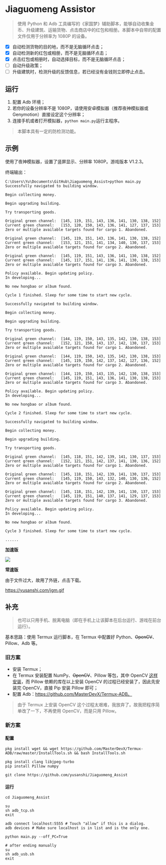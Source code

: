 # Jiaguomeng Assistor

> 使用 Python 和 Adb 工具编写的《家国梦》辅助脚本，能够自动收集金币、升级建筑、运输货物、点击商店中的红包和相册。本脚本中自带的配置文件仅用于分辨率为 1080P 的设备。


- [x] 自动检测货物的目的地，而不是无脑循环点击；
- [x] 自动检测新的红包或相册，而不是无脑循环点击；
- [x] 点击红包或相册时，自动选择目标，而不是无脑循环点击；
- [ ] 自动升级政策；
- [ ] 升级建筑时，检测升级的反馈信息，若已经没有金钱则立即停止点击。

## 运行

1. 配置 Adb 环境；
2. 若你的设备分辨率不是 1080P，请使用安卓模拟器（推荐夜神模拟器或 Genymotion）直接设定这个分辨率；
3. 连接手机或者打开模拟器，`python main.py`运行主程序。

> 本脚本具有一定的防检测功能。

## 示例

使用了夜神模拟器，设置了竖屏显示、分辨率 1080P。游戏版本 V1.2.3。

终端输出：

```
C:\Users\Yu\Documents\GitHub\Jiaguomeng_Assist>python main.py
Successfully navigated to building window.

Begin collecting money.

Begin upgrading building.

Try transporting goods.

Original green channel:  [145, 119, 151, 143, 136, 141, 130, 138, 152]
Current green channel:   [153, 120, 150, 143, 136, 141, 127, 137, 153]
Zero or multiple available targets found for cargo 1. Abandoned.

Original green channel:  [145, 119, 151, 143, 136, 141, 130, 138, 152]
Current green channel:   [153, 121, 151, 141, 134, 140, 130, 137, 153]
Zero or multiple available targets found for cargo 2. Abandoned.

Original green channel:  [145, 119, 151, 143, 136, 141, 130, 138, 152]
Current green channel:   [145, 117, 151, 141, 136, 141, 130, 138, 153]
Zero or multiple available targets found for cargo 3. Abandoned.

Policy available. Begin updating policy.
In developing...

No new hongbao or album found.

Cycle 1 finished. Sleep for some time to start new cycle.

Successfully navigated to building window.

Begin collecting money.

Begin upgrading building.

Try transporting goods.

Original green channel:  [144, 119, 150, 143, 135, 142, 130, 138, 153]
Current green channel:   [152, 121, 150, 143, 137, 142, 130, 137, 153]
Zero or multiple available targets found for cargo 1. Abandoned.

Original green channel:  [144, 119, 150, 143, 135, 142, 130, 138, 153]
Current green channel:   [145, 119, 150, 142, 137, 142, 127, 136, 152]
Zero or multiple available targets found for cargo 2. Abandoned.

Original green channel:  [144, 119, 150, 143, 135, 142, 130, 138, 153]
Current green channel:   [145, 119, 151, 143, 136, 141, 130, 138, 153]
Zero or multiple available targets found for cargo 3. Abandoned.

Policy available. Begin updating policy.
In developing...

No new hongbao or album found.

Cycle 2 finished. Sleep for some time to start new cycle.

Successfully navigated to building window.

Begin collecting money.

Begin upgrading building.

Try transporting goods.

Original green channel:  [145, 118, 151, 142, 139, 141, 130, 137, 153]
Current green channel:   [152, 121, 151, 142, 137, 141, 130, 136, 152]
Zero or multiple available targets found for cargo 1. Abandoned.

Original green channel:  [145, 118, 151, 142, 139, 141, 130, 137, 153]
Current green channel:   [145, 119, 150, 143, 132, 140, 130, 136, 152]
Zero or multiple available targets found for cargo 2. Abandoned.

Original green channel:  [145, 118, 151, 142, 139, 141, 130, 137, 153]
Current green channel:   [145, 119, 151, 140, 137, 141, 129, 137, 153]
Zero or multiple available targets found for cargo 3. Abandoned.

Policy available. Begin updating policy.
In developing...

No new hongbao or album found.

Cycle 3 finished. Sleep for some time to start new cycle.

......
```

**加速版**

![](img/accelerated.gif)

**常速版**

由于文件过大，故用了外链，点击下载。

https://yusanshi.com/jgm.gif

## 补充

> 也可以只用手机、脱离电脑（即在手机上让该脚本在后台运行、游戏在前台运行）。

基本思路：使用 Termux 运行脚本，在 Termux 中配置好 Python、~~OpenCV~~、Pillow、Adb 等。

### 旧方案

- 安装 Termux；
- 在 Termux 安装配置 NumPy、~~OpenCV~~、Pillow 等包，其中 OpenCV [这样安装](https://wiki.termux.com/wiki/Instructions_for_installing_python_packages#opencv)，而 Pillow 依赖的库在以上安装 OpenCV 的过程已经安装了，因此先安装完 OpenCV，直接 Pip 安装 Pillow 即可；
- 配置 Adb：https://github.com/MasterDevX/Termux-ADB。

> 由于 Termux 上安装 OpenCV 这个过程太艰难，我放弃了。故我把程序简单改了一下，不再使用 OpenCV，而是只用 Pillow。

### 新方案

#### 配置

```
pkg install wget && wget https://github.com/MasterDevX/Termux-ADB/raw/master/InstallTools.sh && bash InstallTools.sh

pkg install clang libjpeg-turbo
pip install Pillow numpy

git clone https://github.com/yusanshi/Jiaguomeng_Assist
```

#### 运行
```
cd Jiaguomeng_Assist

su
sh adb_tcp.sh
exit

adb connect localhost:5555 # Touch "allow" if this is a dialog.
adb devices # Make sure localhost is in list and is the only one.

python main.py --off_PC=True

# after ending manually
su
sh adb_usb.sh
exit
```

